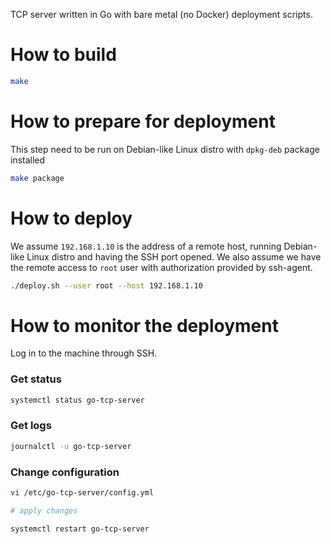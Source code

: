 TCP server written in Go with bare metal (no Docker) deployment scripts.

# How to build
```bash
make
```

# How to prepare for deployment
This step need to be run on Debian-like Linux distro with `dpkg-deb` package installed

```bash
make package
```

# How to deploy
We assume `192.168.1.10` is the address of a remote host, 
running Debian-like Linux distro and having the SSH port opened.
We also assume we have the remote access to `root` user with authorization provided by ssh-agent.

```bash
./deploy.sh --user root --host 192.168.1.10
```

# How to monitor the deployment

Log in to the machine through SSH.

### Get status
```bash
systemctl status go-tcp-server
```

### Get logs
```bash
journalctl -u go-tcp-server
```

### Change configuration
```bash
vi /etc/go-tcp-server/config.yml

# apply changes

systemctl restart go-tcp-server
```
